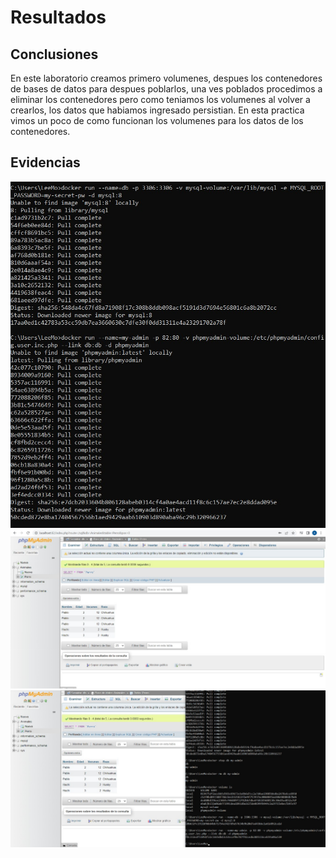 # Resultados
## Conclusiones
En este laboratorio creamos primero volumenes, despues los contenedores de bases de datos para despues poblarlos, una ves poblados procedimos a eliminar los contenedores
pero como teniamos los volumenes al volver a crearlos, los datos que habiamos ingresado persistian.
En esta practica vimos un poco de como funcionan los volumenes para los datos de los contenedores.
## Evidencias
![Image text](https://github.com/AlfonsoLoopez/DAS_Sistemas/blob/Practica-3_2doParcial/Ene-Jun-2022/alfonso-israel-lopez-garza/Practica-3/laboratorio-4/Laboratorio4_Img1.jpeg)
![Image text](https://github.com/AlfonsoLoopez/DAS_Sistemas/blob/Practica-3_2doParcial/Ene-Jun-2022/alfonso-israel-lopez-garza/Practica-3/laboratorio-4/Laboratorio4_Img2.jpeg)
![Image text](https://github.com/AlfonsoLoopez/DAS_Sistemas/blob/Practica-3_2doParcial/Ene-Jun-2022/alfonso-israel-lopez-garza/Practica-3/laboratorio-4/Laboratorio4_Img3.jpeg)

